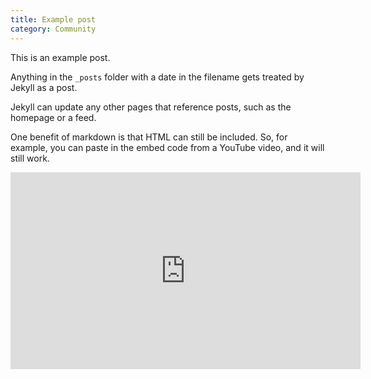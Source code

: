 ```yaml
---
title: Example post
category: Community
---
```


This is an example post. 

Anything in the `_posts` folder with a date in the filename gets treated by Jekyll as a post. 

Jekyll can update any other pages that reference posts, such as the homepage or a feed. 

One benefit of markdown is that HTML can still be included. So, for example, you can paste in the embed code from a YouTube video, and it will still work.

<iframe width="560" height="315" src="https://www.youtube-nocookie.com/embed/dWtquu_07DU" title="YouTube video player" frameborder="0" allow="accelerometer; autoplay; clipboard-write; encrypted-media; gyroscope; picture-in-picture" allowfullscreen></iframe>